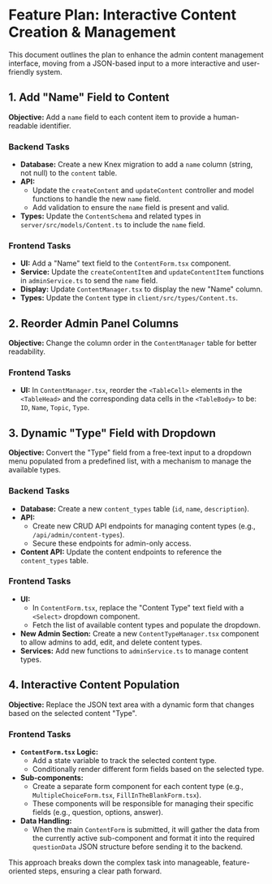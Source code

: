 # Feature Plan: Interactive Content Creation & Management

This document outlines the plan to enhance the admin content management interface, moving from a JSON-based input to a more interactive and user-friendly system.

## 1. Add "Name" Field to Content

**Objective:** Add a `name` field to each content item to provide a human-readable identifier.

### Backend Tasks
- **Database:** Create a new Knex migration to add a `name` column (string, not null) to the `content` table.
- **API:**
    - Update the `createContent` and `updateContent` controller and model functions to handle the new `name` field.
    - Add validation to ensure the `name` field is present and valid.
- **Types:** Update the `ContentSchema` and related types in `server/src/models/Content.ts` to include the `name` field.

### Frontend Tasks
- **UI:** Add a "Name" text field to the `ContentForm.tsx` component.
- **Service:** Update the `createContentItem` and `updateContentItem` functions in `adminService.ts` to send the `name` field.
- **Display:** Update `ContentManager.tsx` to display the new "Name" column.
- **Types:** Update the `Content` type in `client/src/types/Content.ts`.

## 2. Reorder Admin Panel Columns

**Objective:** Change the column order in the `ContentManager` table for better readability.

### Frontend Tasks
- **UI:** In `ContentManager.tsx`, reorder the `<TableCell>` elements in the `<TableHead>` and the corresponding data cells in the `<TableBody>` to be: `ID`, `Name`, `Topic`, `Type`.

## 3. Dynamic "Type" Field with Dropdown

**Objective:** Convert the "Type" field from a free-text input to a dropdown menu populated from a predefined list, with a mechanism to manage the available types.

### Backend Tasks
- **Database:** Create a new `content_types` table (`id`, `name`, `description`).
- **API:**
    - Create new CRUD API endpoints for managing content types (e.g., `/api/admin/content-types`).
    - Secure these endpoints for admin-only access.
- **Content API:** Update the content endpoints to reference the `content_types` table.

### Frontend Tasks
- **UI:**
    - In `ContentForm.tsx`, replace the "Content Type" text field with a `<Select>` dropdown component.
    - Fetch the list of available content types and populate the dropdown.
- **New Admin Section:** Create a new `ContentTypeManager.tsx` component to allow admins to add, edit, and delete content types.
- **Services:** Add new functions to `adminService.ts` to manage content types.

## 4. Interactive Content Population

**Objective:** Replace the JSON text area with a dynamic form that changes based on the selected content "Type".

### Frontend Tasks
- **`ContentForm.tsx` Logic:**
    - Add a state variable to track the selected content type.
    - Conditionally render different form fields based on the selected type.
- **Sub-components:**
    - Create a separate form component for each content type (e.g., `MultipleChoiceForm.tsx`, `FillInTheBlankForm.tsx`).
    - These components will be responsible for managing their specific fields (e.g., question, options, answer).
- **Data Handling:**
    - When the main `ContentForm` is submitted, it will gather the data from the currently active sub-component and format it into the required `questionData` JSON structure before sending it to the backend.

This approach breaks down the complex task into manageable, feature-oriented steps, ensuring a clear path forward.
